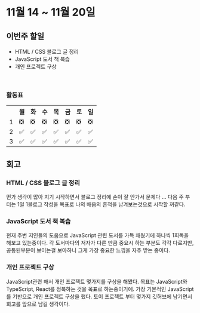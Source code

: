 <h1>11월 14 ~ 11월 20일</h1>

<h2> 이번주 할일 </h2>
<ul>
    <li> HTML / CSS 블로그 글 정리</li> 
    <li> JavaScript 도서 책 복습</li> 
    <li> 개인 프로젝트 구상</li>
</ul> 
<br/>
<h3> 활동표 </h3>
<table width=500px>
    <th></th>
    <th>월</th>
    <th>화</th>
    <th>수</th>
    <th>목</th>
    <th>금</th>
    <th>토</th>
    <th>일</th>
    <tr>
    <td>1</td>
    <td>❎</td>
    <td>❎</td>
    <td>❎</td>
    <td>❎</td>
    <td>❎</td>
    <td>❎</td>
    <td>❎</td>
    </tr>
    <tr>
    <td>2</td>
    <td>✅</td>
    <td>✅</td>
    <td>✅</td>
    <td>✅</td>
    <td>✅</td>
    <td>✅</td>
    <td>✅</td>
    </tr>
    <tr>
    <td>3</td>
    <td>✅</td>
    <td>✅</td>
    <td>✅</td>
    <td>✅</td>
    <td>✅</td>
    <td>✅</td>
    <td>✅</td>
    </tr>
    </table>
    <h2>회고</h2>
    <h3> HTML / CSS 블로그 글 정리 </h3>
    <span> 먼가 생각이 많아 지기 시작하면서 블로그 정리에 손이 잘 안가서 문제다 ...
    다음 주 부터는 1일 1블로그 작성을 목표로 나의 배움의 흔적을 남겨보는것으로 시작할 꺼같다. </span>
    <br />
    <h3> JavaScript 도서 책 복습 </h3>
    <span> 현재 주변 지인들의 도움으로 JavaScript 관련 도서를 가득 채웠기에 하나씩 1회독을 해보고 있는중이다.
    각 도서마다의 저자가 다른 만큼 중요시 하는 부분도 각각 다르지만, 공통된부분이 보이는걸 보아하니 그게 가장 중요한 느낌을 자주 받는 중이다. </span>
    <br />
    <h3> 개인 프로젝트 구상 </h3>
    <span> JavaScript관련 해서 개인 프로젝트 몇가지를 구상을 해봤다.
    목표는 JavaScript와 TypeScript, React를 정복하는 것을 목표로 하는중이기에. 가장 기본적인 JavaScript를 기반으로 개인 프로젝트 구상을 했다.
    토이 프로젝트 부터 몇가지 깃허브에 남기면서 회고를 앞으로 남길 생각이다. </span>
